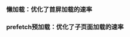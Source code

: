 ### 懒加载：优化了首屏加载的速率

### prefetch预加载：优化了子页面加载的速率
<link href=static/css/xxxx.css rel=prefetch>
<link href=static/js/xxxx.js rel=prefetch>
